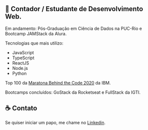 
## :rocket: Contador / Estudante de Desenvolvimento Web.

Em andamento: Pós-Graduação em Ciência de Dados na PUC-Rio e Bootcamp JAMStack da Alura.

Tecnologias que mais utilizo:

- JavaScript
- TypeScript 
- ReactJS 
- Node.js
- Python

Top 100 da [Maratona Behind the Code 2020](https://maratona.dev/pt) da IBM.

Bootcamps concluídos: GoStack da Rocketseat e FullStack da IGTI.

## :coffee: Contato

Se quiser iniciar um papo, me chame no <a href="https://www.linkedin.com/in/christian-testtzlaffe-alpoim/" target="_blank">Linkedin</a>.


